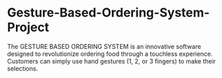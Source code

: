 # Gesture-Based-Ordering-System-Project
 The GESTURE BASED ORDERING SYSTEM is an innovative software designed to  revolutionize ordering food through a touchless experience. Customers can  simply use hand gestures (1, 2, or 3 fingers) to make their selections.
